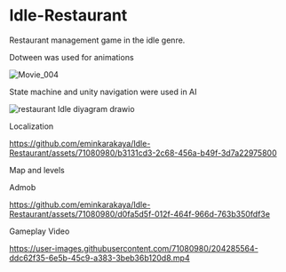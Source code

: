# Idle-Restaurant
Restaurant management game in the idle genre.

Dotween was used for animations


![Movie_004](https://github.com/eminkarakaya/Idle-Restaurant/assets/71080980/204748da-5e83-4e11-ba0f-c7953e248965)


State machine and unity navigation were used in AI

![restaurant Idle diyagram drawio](https://github.com/eminkarakaya/Idle-Restaurant/assets/71080980/161b05f4-0883-47c2-b9f3-21c0760254b0)



Localization

https://github.com/eminkarakaya/Idle-Restaurant/assets/71080980/b3131cd3-2c68-456a-b49f-3d7a22975800

Map and levels

Admob

https://github.com/eminkarakaya/Idle-Restaurant/assets/71080980/d0fa5d5f-012f-464f-966d-763b350fdf3e


Gameplay Video

https://user-images.githubusercontent.com/71080980/204285564-ddc62f35-6e5b-45c9-a383-3beb36b120d8.mp4
